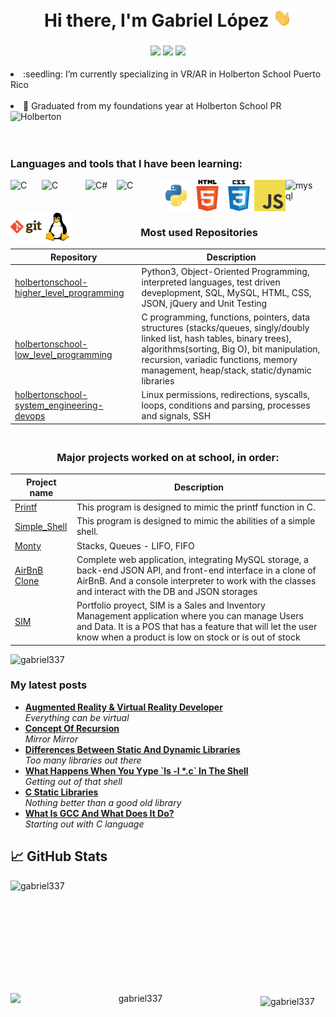 <h1 align="center">Hi there, I'm Gabriel López <img src="https://raw.githubusercontent.com/ABSphreak/ABSphreak/master/gifs/Hi.gif" width="30"> </h1>
<h3 align="center"><a href="mailto:g.david.lopezruiz@gmail.com"><img src="https://img.shields.io/badge/EMAIL-red?style=for-the-badge"></a>
<a href='https://github.com/gabriel337/gabriel337/blob/main/Gabriel-Resume.pdf'><img src="https://img.shields.io/badge/RESUME-important?style=for-the-badge"></a>
<a href="https://www.linkedin.com/in/gabriel-l%C3%B3pez-ruiz-4312b792/"><img src="https://img.shields.io/badge/LINKEDIN-blue?style=for-the-badge"></a>
</h3>
<li> :seedling: I’m currently specializing in VR/AR in Holberton School Puerto Rico </li><br/>
<li>🔭 Graduated from my foundations year at Holberton School PR <img src="https://blog.holbertonschool.com/wp-content/uploads/2019/04/avatar_profile.jpg" width="20" title="Holberton"> </li><br/><br/>

<h3>Languages and tools that I have been learning:</h3>

<a href="https://github.com/gabriel337/holbertonschool-low_level_programming">
  <img align="left" alt="C" width="50px" src="https://cdn.iconscout.com/icon/free/png-512/c-programming-569564.png" />
</a>
<a href="https://github.com/gabriel337/holbertonschool-unity">
  <img align="left" alt="C" width="70px" src="https://cdn.vox-cdn.com/thumbor/zaF1xi15xGJYFTRqHSOCzyyhM80=/1400x1050/filters:format(png)/cdn.vox-cdn.com/uploads/chorus_asset/file/21812330/Unity_1200X630.png" />
</a>

<a href="https://github.com/gabriel337/holbertonschool-csharp">
  <img align="left" alt="C#" width="50px" src="https://e7.pngegg.com/pngimages/328/221/png-clipart-c-programming-language-logo-microsoft-visual-studio-net-framework-javascript-icon-purple-logo.png" />
</a>
<a href="https://github.com/luiscolon0426/SIM">
  <img align="left" alt="C" width="70px" src="https://www.zend.com/sites/default/files/image/2019-09/logo-mongodb.jpg" />
</a>
<a href="https://github.com/gabriel337/holbertonschool-higher_level_programming">
  <img align="left" alt="Python" width="50px" src="https://raw.githubusercontent.com/github/explore/80688e429a7d4ef2fca1e82350fe8e3517d3494d/topics/python/python.png" />
</a>
<a href="https://github.com/gabriel337/holbertonschool-higher_level_programming">
  <img align="left" alt="html" width="50px" src="https://raw.githubusercontent.com/github/explore/80688e429a7d4ef2fca1e82350fe8e3517d3494d/topics/html/html.png" />
</a>
<a href="https://github.com/gabriel337/holbertonschool-higher_level_programming">
  <img align="left" alt="css" width="50px" src="https://raw.githubusercontent.com/github/explore/80688e429a7d4ef2fca1e82350fe8e3517d3494d/topics/css/css.png" />
</a>
<a href="https://github.com/gabriel337/holbertonschool-higher_level_programming">
  <img align="left" alt="JS" width="50px" src="https://raw.githubusercontent.com/github/explore/80688e429a7d4ef2fca1e82350fe8e3517d3494d/topics/javascript/javascript.png" />
</a>
<a href="https://github.com/gabriel337/holbertonschool-higher_level_programming">
  <img align="left" alt="mysql" width="50px" height="50px" src="https://kinsta.com/fr/wp-content/uploads/sites/4/2019/04/logo-mysql-1.svg" />
</a>
<a href="https://github.com/gabriel337/">
  <img align="left" alt="git" width="50px" height="50px" src="https://raw.githubusercontent.com/github/explore/80688e429a7d4ef2fca1e82350fe8e3517d3494d/topics/git/git.png" />
</a>
<a href="https://github.com/gabriel337/holberton-system_engineering-devops">
  <img align="left" alt="linux" width="50px" src="https://raw.githubusercontent.com/github/explore/80688e429a7d4ef2fca1e82350fe8e3517d3494d/topics/linux/linux.png" />
</a>
<br><br><br>

<h3 align="center">Most used Repositories</h3>

| Repository | Description |
| --- | --- |
| [ holbertonschool-higher_level_programming](https://github.com/gabriel337/holbertonschool-higher_level_programming) | Python3, Object-Oriented Programming, interpreted languages, test driven deveplopment, SQL, MySQL, HTML, CSS, JSON, jQuery and Unit Testing |
| [ holbertonschool-low_level_programming](https://github.com/gabriel337/holbertonschool-low_level_programming) | C programming, functions, pointers, data structures (stacks/queues, singly/doubly linked list, hash tables, binary trees), algorithms(sorting, Big O), bit manipulation, recursion, variadic functions, memory management, heap/stack, static/dynamic libraries |
| [ holbertonschool-system_engineering-devops](https://github.com/gabriel337/holberton-system_engineering-devops) | Linux permissions, redirections, syscalls, loops, conditions and parsing, processes and signals, SSH |

<h3 align="center"><br>Major projects worked on at school, in order:</h3> 
  
| Project name | Description |
| --- | --- |
|[Printf](https://github.com/gabriel337/printf)| This program is designed to mimic the printf function in C.|
|[Simple_Shell](https://github.com/gabriel337/simple_shell)| This program is designed to mimic the abilities of a simple shell. |
|[Monty](https://github.com/gabriel337/monty) | Stacks, Queues - LIFO, FIFO |
|[AirBnB Clone](https://github.com/gabriel337/AirBnB_clone)| Complete web application, integrating MySQL storage, a back-end JSON API, and front-end interface in a clone of AirBnB. And a console interpreter to work with the classes and interact with the DB and JSON storages|
|[SIM](https://github.com/luiscolon0426/SIM)| Portfolio proyect, SIM is a Sales and Inventory Management application where you can manage Users and Data. It is a POS that has a feature that will let the user know when a product is low on stock or is out of stock|

<p align="left"> <img src="https://komarev.com/ghpvc/?username=gabriel337&label=Profile%20views&color=0e75b6&style=flat" alt="gabriel337" /> </p>


</p>
              <h3>My latest posts</h3>
<ul>
 <li><a href="https://www.linkedin.com/pulse/augmented-reality-virtual-developer-gabriel-l%C3%B3pez-ruiz/"><b>Augmented Reality & Virtual Reality Developer</b></a><br/><i>Everything can be virtual</i></li> 
  
 <li><a href="https://www.linkedin.com/pulse/concept-recursion-gabriel-l%C3%B3pez-ruiz/"><b>Concept Of Recursion</b></a><br/><i>Mirror Mirror</i></li>
                                                                                                                                         
<li><a href="https://www.linkedin.com/pulse/differences-between-static-dynamic-libraries-gabriel-l%C3%B3pez-ruiz/"><b>Differences Between Static And Dynamic Libraries</b></a><br/><i>Too many libraries out there</i></li>
  
 <li><a href="https://www.linkedin.com/pulse/what-happens-when-you-type-ls-l-c-shell-gabriel-l%C3%B3pez-ruiz/"><b>What Happens When You Yype `ls -l *.c`​ In The Shell</b></a><br/><i>Getting out of that shell</i></li>
                                                                                                               <li><a href="https://www.linkedin.com/pulse/c-static-libraries-gabriel-l%C3%B3pez-ruiz/"><b>C Static Libraries</b></a><br/><i>Nothing better than a good old library</i></li>
 
 <li><a href="https://www.linkedin.com/pulse/what-gcc-does-do-gabriel-l%C3%B3pez-ruiz/"><b>What Is GCC And What Does It Do?</b></a><br/><i>Starting out with C language</i></li>
</ul>


                                                                                                                                                     
                                                                                                              
   ## &#x1f4c8; GitHub Stats

<p align="left"> <img align="left" src="https://github-readme-stats.vercel.app/api/top-langs?username=gabriel337&show_icons=true&locale=en&layout=compact&theme=radical" alt="gabriel337" width=400 height=180/></p>

<p align="center"> <img align="left" src="https://github-readme-stats.vercel.app/api?username=gabriel337&show_icons=true&theme=radical" alt="gabriel337" width=400 height=180/></p>

</br></br></br></br></br></br></br></br>
 <p> &emsp;&emsp;&emsp;&emsp;&emsp; &emsp;&emsp; &emsp;&emsp;&emsp;&emsp;&emsp;&emsp;&emsp;<img align="center" src="https://github-readme-streak-stats.herokuapp.com/?user=gabriel337&theme=radical" alt="gabriel337" width= 400 height=150/> </p>
</br>
